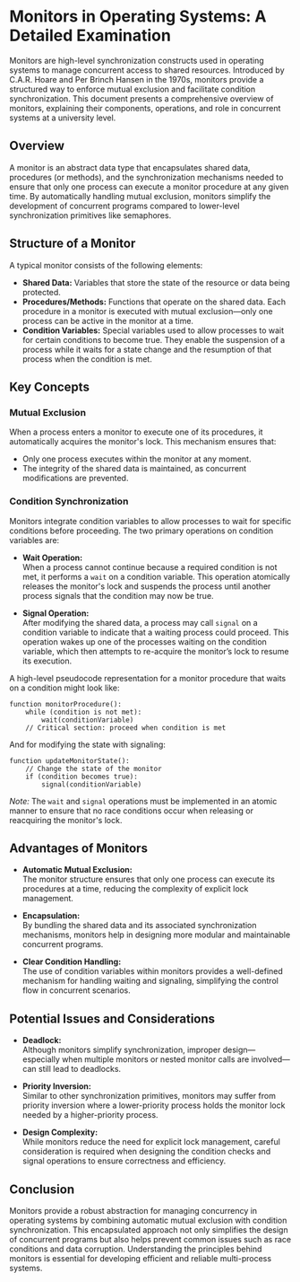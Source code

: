 # Monitors in Operating Systems: A Detailed Examination

Monitors are high-level synchronization constructs used in operating systems to manage concurrent access to shared resources. Introduced by C.A.R. Hoare and Per Brinch Hansen in the 1970s, monitors provide a structured way to enforce mutual exclusion and facilitate condition synchronization. This document presents a comprehensive overview of monitors, explaining their components, operations, and role in concurrent systems at a university level.

## Overview

A monitor is an abstract data type that encapsulates shared data, procedures (or methods), and the synchronization mechanisms needed to ensure that only one process can execute a monitor procedure at any given time. By automatically handling mutual exclusion, monitors simplify the development of concurrent programs compared to lower-level synchronization primitives like semaphores.

## Structure of a Monitor

A typical monitor consists of the following elements:

- **Shared Data:** Variables that store the state of the resource or data being protected.
- **Procedures/Methods:** Functions that operate on the shared data. Each procedure in a monitor is executed with mutual exclusion—only one process can be active in the monitor at a time.
- **Condition Variables:** Special variables used to allow processes to wait for certain conditions to become true. They enable the suspension of a process while it waits for a state change and the resumption of that process when the condition is met.

## Key Concepts

### Mutual Exclusion

When a process enters a monitor to execute one of its procedures, it automatically acquires the monitor's lock. This mechanism ensures that:
- Only one process executes within the monitor at any moment.
- The integrity of the shared data is maintained, as concurrent modifications are prevented.

### Condition Synchronization

Monitors integrate condition variables to allow processes to wait for specific conditions before proceeding. The two primary operations on condition variables are:

- **Wait Operation:**  
  When a process cannot continue because a required condition is not met, it performs a `wait` on a condition variable. This operation atomically releases the monitor's lock and suspends the process until another process signals that the condition may now be true.

- **Signal Operation:**  
  After modifying the shared data, a process may call `signal` on a condition variable to indicate that a waiting process could proceed. This operation wakes up one of the processes waiting on the condition variable, which then attempts to re-acquire the monitor’s lock to resume its execution.

A high-level pseudocode representation for a monitor procedure that waits on a condition might look like:

    function monitorProcedure():
        while (condition is not met):
            wait(conditionVariable)
        // Critical section: proceed when condition is met

And for modifying the state with signaling:

    function updateMonitorState():
        // Change the state of the monitor
        if (condition becomes true):
            signal(conditionVariable)

*Note:* The `wait` and `signal` operations must be implemented in an atomic manner to ensure that no race conditions occur when releasing or reacquiring the monitor's lock.

## Advantages of Monitors

- **Automatic Mutual Exclusion:**  
  The monitor structure ensures that only one process can execute its procedures at a time, reducing the complexity of explicit lock management.

- **Encapsulation:**  
  By bundling the shared data and its associated synchronization mechanisms, monitors help in designing more modular and maintainable concurrent programs.

- **Clear Condition Handling:**  
  The use of condition variables within monitors provides a well-defined mechanism for handling waiting and signaling, simplifying the control flow in concurrent scenarios.

## Potential Issues and Considerations

- **Deadlock:**  
  Although monitors simplify synchronization, improper design—especially when multiple monitors or nested monitor calls are involved—can still lead to deadlocks.

- **Priority Inversion:**  
  Similar to other synchronization primitives, monitors may suffer from priority inversion where a lower-priority process holds the monitor lock needed by a higher-priority process.

- **Design Complexity:**  
  While monitors reduce the need for explicit lock management, careful consideration is required when designing the condition checks and signal operations to ensure correctness and efficiency.

## Conclusion

Monitors provide a robust abstraction for managing concurrency in operating systems by combining automatic mutual exclusion with condition synchronization. This encapsulated approach not only simplifies the design of concurrent programs but also helps prevent common issues such as race conditions and data corruption. Understanding the principles behind monitors is essential for developing efficient and reliable multi-process systems.
